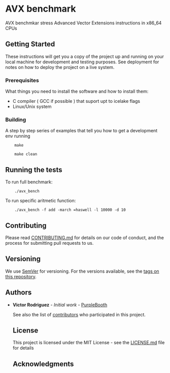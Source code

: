 # AVX benchmark


AVX benchmkar stress Advanced Vector Extensions instructions in x86\_64 CPUs

## Getting Started

These instructions will get you a copy of the project up and running on your
local machine for development and testing purposes. See deployment for notes on
how to deploy the project on a live system.

### Prerequisites

What things you need to install the software and how to install them:

* C compiler ( GCC if possible ) that suport upt to icelake flags
* Linux/Unix system


### Building

A step by step series of examples that tell you how to get a development env
running


```
    make

```


```
    make clean
```

## Running the tests


To run full benchmark:

```
    ./avx_bench
```

To run specific aritmetic function:

```
    ./avx_bench -f add -march =haswell -l 10000 -d 10
```

## Contributing

Please read
[CONTRIBUTING.md](https://gist.github.com/PurpleBooth/b24679402957c63ec426) for
details on our code of conduct, and the process for submitting pull requests to
us.

## Versioning

We use [SemVer](http://semver.org/) for versioning. For the versions available,
see the [tags on this repository](https://github.com/your/project/tags). 

## Authors

* **Victor Rodriguez** - *Initial work* -
  [PurpleBooth](https://github.com/PurpleBooth)

  See also the list of
  [contributors](https://github.com/your/project/contributors) who participated
  in this project.

  ## License

  This project is licensed under the MIT License - see the
  [LICENSE.md](LICENSE.md) file for details

  ## Acknowledgments

